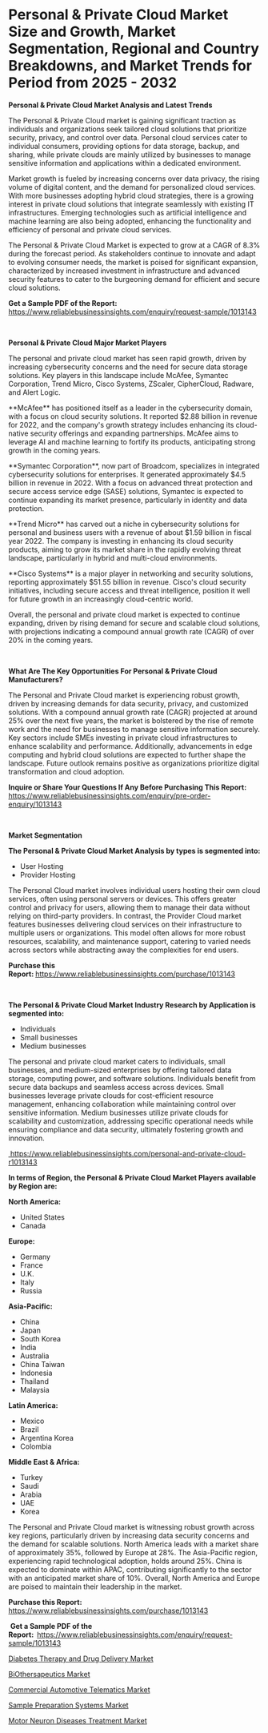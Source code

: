 <p><h1>Personal & Private Cloud Market Size and Growth, Market Segmentation, Regional and Country Breakdowns, and Market Trends for Period from 2025 -  2032</h1></p><p><strong>Personal & Private Cloud Market Analysis and Latest Trends</strong></p>
<p><p>The Personal & Private Cloud market is gaining significant traction as individuals and organizations seek tailored cloud solutions that prioritize security, privacy, and control over data. Personal cloud services cater to individual consumers, providing options for data storage, backup, and sharing, while private clouds are mainly utilized by businesses to manage sensitive information and applications within a dedicated environment. </p><p>Market growth is fueled by increasing concerns over data privacy, the rising volume of digital content, and the demand for personalized cloud services. With more businesses adopting hybrid cloud strategies, there is a growing interest in private cloud solutions that integrate seamlessly with existing IT infrastructures. Emerging technologies such as artificial intelligence and machine learning are also being adopted, enhancing the functionality and efficiency of personal and private cloud services.</p><p>The Personal & Private Cloud Market is expected to grow at a CAGR of 8.3% during the forecast period. As stakeholders continue to innovate and adapt to evolving consumer needs, the market is poised for significant expansion, characterized by increased investment in infrastructure and advanced security features to cater to the burgeoning demand for efficient and secure cloud solutions.</p></p>
<p><strong>Get a Sample PDF of the Report:&nbsp;</strong> <a href="https://www.reliablebusinessinsights.com/enquiry/request-sample/1013143?utm_campaign=60&utm_medium=2&utm_source=Github&utm_content=ia&utm_term=08032025&utm_id=personal-private-cloud">https://www.reliablebusinessinsights.com/enquiry/request-sample/1013143</a></p>
<p>&nbsp;</p>
<p><strong>Personal & Private Cloud Major Market Players</strong></p>
<p><p>The personal and private cloud market has seen rapid growth, driven by increasing cybersecurity concerns and the need for secure data storage solutions. Key players in this landscape include McAfee, Symantec Corporation, Trend Micro, Cisco Systems, ZScaler, CipherCloud, Radware, and Alert Logic.</p><p>**McAfee** has positioned itself as a leader in the cybersecurity domain, with a focus on cloud security solutions. It reported $2.88 billion in revenue for 2022, and the company's growth strategy includes enhancing its cloud-native security offerings and expanding partnerships. McAfee aims to leverage AI and machine learning to fortify its products, anticipating strong growth in the coming years.</p><p>**Symantec Corporation**, now part of Broadcom, specializes in integrated cybersecurity solutions for enterprises. It generated approximately $4.5 billion in revenue in 2022. With a focus on advanced threat protection and secure access service edge (SASE) solutions, Symantec is expected to continue expanding its market presence, particularly in identity and data protection.</p><p>**Trend Micro** has carved out a niche in cybersecurity solutions for personal and business users with a revenue of about $1.59 billion in fiscal year 2022. The company is investing in enhancing its cloud security products, aiming to grow its market share in the rapidly evolving threat landscape, particularly in hybrid and multi-cloud environments.</p><p>**Cisco Systems** is a major player in networking and security solutions, reporting approximately $51.55 billion in revenue. Cisco's cloud security initiatives, including secure access and threat intelligence, position it well for future growth in an increasingly cloud-centric world.</p><p>Overall, the personal and private cloud market is expected to continue expanding, driven by rising demand for secure and scalable cloud solutions, with projections indicating a compound annual growth rate (CAGR) of over 20% in the coming years.</p></p>
<p>&nbsp;</p>
<p><strong>What Are The Key Opportunities For Personal & Private Cloud Manufacturers?</strong></p>
<p><p>The Personal and Private Cloud market is experiencing robust growth, driven by increasing demands for data security, privacy, and customized solutions. With a compound annual growth rate (CAGR) projected at around 25% over the next five years, the market is bolstered by the rise of remote work and the need for businesses to manage sensitive information securely. Key sectors include SMEs investing in private cloud infrastructures to enhance scalability and performance. Additionally, advancements in edge computing and hybrid cloud solutions are expected to further shape the landscape. Future outlook remains positive as organizations prioritize digital transformation and cloud adoption.</p></p>
<p><strong>Inquire or Share Your Questions If Any Before Purchasing This Report:</strong> <a href="https://www.reliablebusinessinsights.com/enquiry/pre-order-enquiry/1013143?utm_campaign=60&utm_medium=2&utm_source=Github&utm_content=ia&utm_term=08032025&utm_id=personal-private-cloud">https://www.reliablebusinessinsights.com/enquiry/pre-order-enquiry/1013143</a></p>
<p>&nbsp;</p>
<p><strong>Market Segmentation</strong></p>
<p><strong>The Personal & Private Cloud Market Analysis by types is segmented into:</strong></p>
<p><ul><li>User Hosting</li><li>Provider Hosting</li></ul></p>
<p><p>The Personal Cloud market involves individual users hosting their own cloud services, often using personal servers or devices. This offers greater control and privacy for users, allowing them to manage their data without relying on third-party providers. In contrast, the Provider Cloud market features businesses delivering cloud services on their infrastructure to multiple users or organizations. This model often allows for more robust resources, scalability, and maintenance support, catering to varied needs across sectors while abstracting away the complexities for end users.</p></p>
<p><strong>Purchase this Report:&nbsp;</strong><a href="https://www.reliablebusinessinsights.com/purchase/1013143?utm_campaign=60&utm_medium=2&utm_source=Github&utm_content=ia&utm_term=08032025&utm_id=personal-private-cloud">https://www.reliablebusinessinsights.com/purchase/1013143</a></p>
<p>&nbsp;</p>
<p><strong>The Personal & Private Cloud Market Industry Research by Application is segmented into:</strong></p>
<p><ul><li>Individuals</li><li>Small businesses</li><li>Medium businesses</li></ul></p>
<p><p>The personal and private cloud market caters to individuals, small businesses, and medium-sized enterprises by offering tailored data storage, computing power, and software solutions. Individuals benefit from secure data backups and seamless access across devices. Small businesses leverage private clouds for cost-efficient resource management, enhancing collaboration while maintaining control over sensitive information. Medium businesses utilize private clouds for scalability and customization, addressing specific operational needs while ensuring compliance and data security, ultimately fostering growth and innovation.</p></p>
<p><a href="https://www.reliablebusinessinsights.com/personal-and-private-cloud-r1013143?utm_campaign=60&utm_medium=2&utm_source=Github&utm_content=ia&utm_term=08032025&utm_id=personal-private-cloud">&nbsp;https://www.reliablebusinessinsights.com/personal-and-private-cloud-r1013143</a></p>
<p><strong>In terms of Region, the Personal & Private Cloud Market Players available by Region are:</strong></p>
<p>
    <p> <strong> North America: </strong>
        <ul>
            <li>United States</li>
            <li>Canada</li>
        </ul>
        </p> 
    <p> <strong> Europe: </strong>
        <ul>
            <li>Germany</li>
            <li>France</li>
            <li>U.K.</li>
            <li>Italy</li>
            <li>Russia</li>
        </ul>
        </p> 
    <p> <strong> Asia-Pacific: </strong>
        <ul>
            <li>China</li>
            <li>Japan</li>
            <li>South Korea</li>
            <li>India</li>
            <li>Australia</li>
            <li>China Taiwan</li>
            <li>Indonesia</li>
            <li>Thailand</li>
            <li>Malaysia</li>
        </ul>
        </p> 
    <p> <strong> Latin America: </strong>
        <ul>
            <li>Mexico</li>
            <li>Brazil</li>
            <li>Argentina Korea</li>
            <li>Colombia</li>
        </ul>
        </p> 
    <p> <strong> Middle East & Africa: </strong>
        <ul>
            <li>Turkey</li>
            <li>Saudi</li>
            <li>Arabia</li>
            <li>UAE</li>
            <li>Korea</li>
        </ul>
    </p>
    </p>
<p><p>The Personal and Private Cloud market is witnessing robust growth across key regions, particularly driven by increasing data security concerns and the demand for scalable solutions. North America leads with a market share of approximately 35%, followed by Europe at 28%. The Asia-Pacific region, experiencing rapid technological adoption, holds around 25%. China is expected to dominate within APAC, contributing significantly to the sector with an anticipated market share of 10%. Overall, North America and Europe are poised to maintain their leadership in the market.</p></p>
<p><strong>Purchase this Report: </strong><a href="https://www.reliablebusinessinsights.com/purchase/1013143?utm_campaign=60&utm_medium=2&utm_source=Github&utm_content=ia&utm_term=08032025&utm_id=personal-private-cloud">https://www.reliablebusinessinsights.com/purchase/1013143</a></p>
<p>&nbsp;<strong>Get a Sample PDF of the Report:&nbsp;&nbsp;</strong><a href="https://www.reliablebusinessinsights.com/enquiry/request-sample/1013143?utm_campaign=60&utm_medium=2&utm_source=Github&utm_content=ia&utm_term=08032025&utm_id=personal-private-cloud">https://www.reliablebusinessinsights.com/enquiry/request-sample/1013143</a></p>
<p><strong></strong></p>
<p><p><a href="https://github.com/mynaoanes/Market-Research-Report-List-1/blob/main/diabetes-therapy-and-drug-delivery-market.md?utm_campaign=60&utm_medium=2&utm_source=Github&utm_content=ia&utm_term=08032025&utm_id=personal-private-cloud">Diabetes Therapy and Drug Delivery Market</a></p><p><a href="https://github.com/puhakhommabh/Market-Research-Report-List-1/blob/main/biothersapeutics-market.md?utm_campaign=60&utm_medium=2&utm_source=Github&utm_content=ia&utm_term=08032025&utm_id=personal-private-cloud">BiOthersapeutics Market</a></p><p><a href="https://github.com/borknyberg/Market-Research-Report-List-1/blob/main/commercial-automotive-telematics-market.md?utm_campaign=60&utm_medium=2&utm_source=Github&utm_content=ia&utm_term=08032025&utm_id=personal-private-cloud">Commercial Automotive Telematics Market</a></p><p><a href="https://github.com/ozolsgasko02/Market-Research-Report-List-1/blob/main/sample-preparation-systems-market.md?utm_campaign=60&utm_medium=2&utm_source=Github&utm_content=ia&utm_term=08032025&utm_id=personal-private-cloud">Sample Preparation Systems Market</a></p><p><a href="https://github.com/joubehobock75/Market-Research-Report-List-1/blob/main/motor-neuron-diseases-treatment-market.md?utm_campaign=60&utm_medium=2&utm_source=Github&utm_content=ia&utm_term=08032025&utm_id=personal-private-cloud">Motor Neuron Diseases Treatment Market</a></p></p>